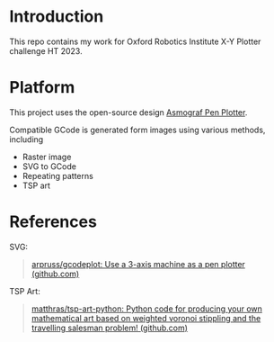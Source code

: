 # Introduction

This repo contains my work for Oxford Robotics Institute X-Y Plotter challenge HT 2023.

# Platform

This project uses the open-source design [Asmograf Pen Plotter](https://www.thingiverse.com/thing:3340918).

Compatible GCode is generated form images using various methods, including

- Raster image
- SVG to GCode
- Repeating patterns
- TSP art

# References

SVG:

> [arpruss/gcodeplot: Use a 3-axis machine as a pen plotter (github.com)](https://github.com/arpruss/gcodeplot)

TSP Art:

> [matthras/tsp-art-python: Python code for producing your own mathematical art based on weighted voronoi stippling and the travelling salesman problem! (github.com)](https://github.com/matthras/tsp-art-python)
